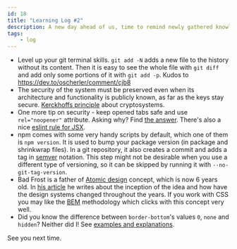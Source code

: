 ```yaml
---
id: 18
title: "Learning Log #2"
description: A new day ahead of us, time to remind newly gathered knowledge. This is a part of my notes taken during dealing with my day-to-day tasks.
tags:
    - log
---
```


- Level up your git terminal skills. `git add -N` adds a new file to the history without its content. Then it is easy to see the whole file with `git diff` and add only some portions of it with `git add -p`.  Kudos to https://dev.to/oscherler/comment/cjb8
- The security of the system must be preserved even when its architecture and functionality is publicly known, as far as the keys stay secure. [Kerckhoffs principle](https://en.m.wikipedia.org/wiki/Kerckhoffs's_principle) about cryptosystems.
- One more tip on security - keep opened tabs safe and use `rel="noopener"` attribute. Asking why? Find [the answer](https://mathiasbynens.github.io/rel-noopener/). There's also a nice [eslint rule for JSX](https://github.com/yannickcr/eslint-plugin-react/blob/master/docs/rules/jsx-no-target-blank.md).
- npm comes with some very handy scripts by default, which one of them is `npm version`. It is used to bump your package version (in package and shrinkwrap files). In a git repository, it also creates a commit and adds a tag in [semver](https://semver.org/) notation. This step might not be desirable when you use a different type of versioning, so it can be skipped by running it with `--no-git-tag-version`.
- Bad Frost is a father of [Atomic design](https://bradfrost.com/blog/post/atomic-web-design/) concept, which is now 6 years old. In [his article](http://bradfrost.com/blog/post/extending-atomic-design/ ) he writes about the inception of the idea and how have the design systems changed throughout the years. If you work with CSS you may like the [BEM](http://getbem.com/introduction/) methodology which clicks with this concept very well.
- Did you know the difference between `border-bottom`'s values `0`, `none` and `hidden`? Neither did I! See [examples and explanations](https://codepen.io/denilsonsa/pen/LkdHh?editors=110).

See you next time.
